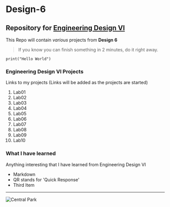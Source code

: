 # Design-6
## Repository for [Engineering Design VI](https://sites.google.com/view/ece322)
This Repo will contain *various* projects from **Design 6**
> If you know you can finish something in 2 minutes, do it right away.

`print("Hello World")`
### Engineering Design VI Projects
Links to my projects (Links will be added as the projects are started)
1. Lab01
2. Lab02
3. Lab03
4. Lab04
5. Lab05
6. Lab06
7. Lab07
8. Lab08
9. Lab09
10. Lab10

### What I have learned
Anything interesting that I have learned from Engineering Design VI
- Markdown
- QR stands for 'Quick Response'
- Third Item

---

![Central Park](https://github.com/kamiltomaszk/Design-6/assets/95594092/d2710f85-8b9d-4e10-b9d0-c9d808efd124)
